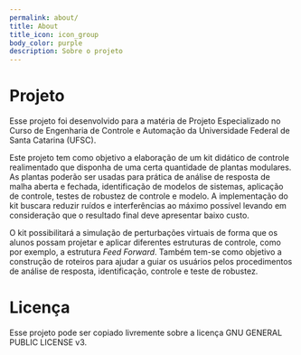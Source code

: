 ```yaml
---
permalink: about/
title: About
title_icon: icon_group
body_color: purple
description: Sobre o projeto
---
```


# Projeto

Esse projeto foi desenvolvido para a matéria de Projeto Especializado no Curso de Engenharia de Controle e Automação da Universidade Federal de Santa Catarina (UFSC).

Este projeto tem como objetivo a elaboração de um kit didático de controle realimentado que disponha de uma certa quantidade de plantas modulares. As plantas poderão ser usadas para prática de análise de resposta de malha aberta e fechada, identificação de modelos de sistemas, aplicação de controle, testes de robustez de controle e modelo. A implementação do kit buscara reduzir ruídos e interferências ao máximo possível levando em consideração que o resultado final deve apresentar baixo custo. 

O kit possibilitará a simulação de perturbações virtuais de forma que os alunos possam projetar e aplicar diferentes estruturas de controle, como por exemplo, a estrutura *Feed Forward*. Também tem-se como objetivo a construção de roteiros para ajudar a guiar os usuários pelos procedimentos de análise de resposta, identificação, controle e teste de robustez.

# Licença

Esse projeto pode ser copiado livremente sobre a licença GNU GENERAL PUBLIC LICENSE v3.
